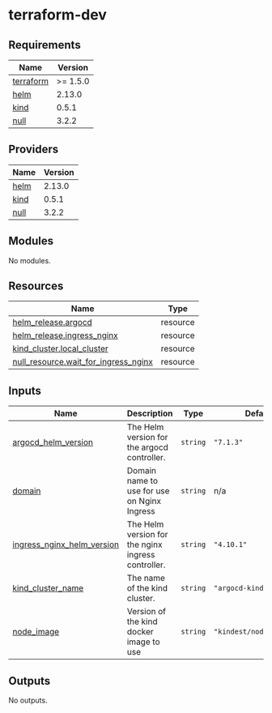 # terraform-dev

<!-- BEGINNING OF PRE-COMMIT-TERRAFORM DOCS HOOK -->
## Requirements

| Name | Version |
|------|---------|
| <a name="requirement_terraform"></a> [terraform](#requirement\_terraform) | >= 1.5.0 |
| <a name="requirement_helm"></a> [helm](#requirement\_helm) | 2.13.0 |
| <a name="requirement_kind"></a> [kind](#requirement\_kind) | 0.5.1 |
| <a name="requirement_null"></a> [null](#requirement\_null) | 3.2.2 |

## Providers

| Name | Version |
|------|---------|
| <a name="provider_helm"></a> [helm](#provider\_helm) | 2.13.0 |
| <a name="provider_kind"></a> [kind](#provider\_kind) | 0.5.1 |
| <a name="provider_null"></a> [null](#provider\_null) | 3.2.2 |

## Modules

No modules.

## Resources

| Name | Type |
|------|------|
| [helm_release.argocd](https://registry.terraform.io/providers/hashicorp/helm/2.13.0/docs/resources/release) | resource |
| [helm_release.ingress_nginx](https://registry.terraform.io/providers/hashicorp/helm/2.13.0/docs/resources/release) | resource |
| [kind_cluster.local_cluster](https://registry.terraform.io/providers/tehcyx/kind/0.5.1/docs/resources/cluster) | resource |
| [null_resource.wait_for_ingress_nginx](https://registry.terraform.io/providers/hashicorp/null/3.2.2/docs/resources/resource) | resource |

## Inputs

| Name | Description | Type | Default | Required |
|------|-------------|------|---------|:--------:|
| <a name="input_argocd_helm_version"></a> [argocd\_helm\_version](#input\_argocd\_helm\_version) | The Helm version for the argocd controller. | `string` | `"7.1.3"` | no |
| <a name="input_domain"></a> [domain](#input\_domain) | Domain name to use for use on Nginx Ingress | `string` | n/a | yes |
| <a name="input_ingress_nginx_helm_version"></a> [ingress\_nginx\_helm\_version](#input\_ingress\_nginx\_helm\_version) | The Helm version for the nginx ingress controller. | `string` | `"4.10.1"` | no |
| <a name="input_kind_cluster_name"></a> [kind\_cluster\_name](#input\_kind\_cluster\_name) | The name of the kind cluster. | `string` | `"argocd-kind"` | no |
| <a name="input_node_image"></a> [node\_image](#input\_node\_image) | Version of the kind docker image to use | `string` | `"kindest/node:v1.30.0"` | no |

## Outputs

No outputs.
<!-- END OF PRE-COMMIT-TERRAFORM DOCS HOOK -->
